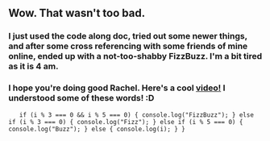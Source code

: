 ## Wow. That wasn't too bad. 
### I  just used the code along doc, tried out some newer things, and after some cross referencing with some friends of mine online, ended up with a not-too-shabby FizzBuzz. I'm a bit tired as it is 4 am.

### I hope you're doing good Rachel. Here's a cool [video!](https://www.youtube.com/watch?v=EFmxPMdBqmU&ab_channel=AlanBecker) I understood some of these words! :D

`    if (i % 3 === 0 && i % 5 === 0) {
        console.log("FizzBuzz");
    } else if (i % 3 === 0) {
        console.log("Fizz");
    } else if (i % 5 === 0) {
        console.log("Buzz");
    } else {
        console.log(i);
    }
} `